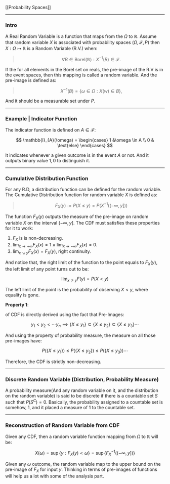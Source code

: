 [[Probability Spaces]]


---
### **Intro**

A Real Random Variable is a function that maps from the $\Omega$ to $\mathbb{R}$. Assume that random variable $X$ is associated with probability spaces $(\Omega, \mathcal{F}, P)$ then $X:\Omega \mapsto \mathbb{R}$ is a Random Variable (R.V.) when: 

> $$
> \forall B\in \text{Borel}(\mathbb{R}): X^{-1}(B) \in \mathcal{F}.
> $$

If the for all elements in the Borel set on reals, the pre-image of the R.V is in the event spaces, then this mapping is called a random variable. And the pre-image is defined as: 

> $$
> X^{-1}(B) = \{\omega \in \Omega: X(w) \in B\},
> $$

And it should be a measurable set under $P$. 

---
### **Example | Indicator Function**

The indicator function is defined on $A\in \mathcal{F}$: 

$$
\mathbb{I}_{A}(\omega) = \begin{cases}
    1 &\omega \in A
    \\
    0 & \text{else}
\end{cases}
$$

It indicates whenever a given outcome is in the event $A$ or not. And it outputs binary value $1, 0$ to distinguish it. 


---
### **Cumulative Distribution Function**

For any R.D, a distribution function can be defined for the random variable. The Cumulative Distribution function for random variable $X$ is defined as: 

> $$
> F_{X}(y) := P(X \le y) = P(X^{-1}((-\infty, y]))
> $$

The function $F_X(y)$ outputs the measure of the pre-image on random variable $X$ on the interval $(-\infty, y]$. The CDF must satisfies these properties for it to work: 

1. $F_X$ is  is non-decreasing.
2. $\lim_{x\rightarrow + \infty} F_X(x) = 1 \wedge \lim_{x\rightarrow -\infty}F_X(x) = 0$. 
3. $\lim_{x\searrow y}F_X(x) = F_X(y)$, right continuity. 

And notice that, the right limit of the function to the point equals to $F_X(y)$, the left limit of any point turns out to be: 

$$
\lim_{x\nearrow y}F(y) = P(X < y)
$$

The left limit of the point is the probability of observing $X < y$, where equality is gone. 

**Property 1**: 

of CDF is directly derived using the fact that Pre-Images: 

$$
y_1 < y_2< \cdots y_n \implies \{X\le y_1\}\subseteq \{X\le y_2\} \subseteq\{X\le y_3\}\cdots
$$

And using the property of probability measure, the measure on all those pre-images have: 

$$
P(\{X\le y_1\})\le P(\{X\le y_2\}) \le P(\{X \le y_3\}) \cdots
$$

Therefore, the CDF is strictly non-decreasing. 


---
### **Discrete Random Variable (Distribution, Probability Measure)**

A probability measure(And any random variable on it, and the distribution on the random variable) is said to be discrete if there is a countable set $S$ such that $P(S^C) = 0$. Basically, the probability assigned to a countable set is somehow, $1$, and it placed a measure of $1$ to the countable set. 


---
### **Reconstruction of Random Variable from CDF**

Given any CDF, then a random variable function mapping from $\Omega$ to $\mathbb{R}$ will be: 

$$
X(\omega) = \sup\{y : F_X(y) < \omega\} = \sup\{
        F^{-1}_X\left((-\infty, y]\right)
    \}
$$

Given any $\omega$ outcome, the random variable map to the upper bound on the pre-image of $F_X$ for input $y$. Thinking in terms of pre-images of functions will help us a lot with some of the analysis part. 


